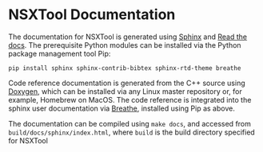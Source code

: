 # NSXTool Documentation

The documentation for NSXTool is generated using
[Sphinx](https://www.sphinx-doc.org/en/master/) and [Read the
docs](https://readthedocs.org). The prerequisite Python modules can be installed
via the Python package management tool Pip:
    
```
pip install sphinx sphinx-contrib-bibtex sphinx-rtd-theme breathe
```

Code reference documentation is generated from the C++ source using
[Doxygen](https://www.doxygen.nl/index.html), which can be installed via any
Linux master repository or, for example, Homebrew on MacOS. The code reference
is integrated into the sphinx user documentation via
[Breathe](https://breathe.readthedocs.io/en/latest/), installed using Pip as
above.

The documentation can be compiled using `make docs`, and accessed from
`build/docs/sphinx/index.html`, where `build` is the build directory specified
for NSXTool
